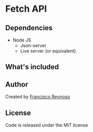 # Fetch API

## Dependencies
- Node JS
  - Json-server 
  - Live server (or equivalent)

## What's included



## Author

Created by [Francisco Reynoso](https://github.com/frankiejrey)

## License

Code is released under the MIT license